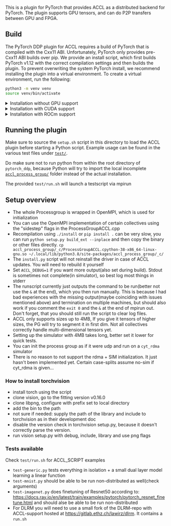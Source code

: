 This is a plugin for PyTorch that provides ACCL as a distributed backend for PyTorch. The plugin supports GPU tensors,
and can do P2P transfers between GPU and FPGA.

## Build
The PyTorch DDP plugin for ACCL requires a build of PyTorch that is compiled with the Cxx11 ABI. Unfortunately,
PyTorch only provides pre-Cxx11 ABI builds over pip. We provide an install script, which first builds PyTorch v1.12
with the correct compilation settings and then builds the plugin. To prevent overwriting the system PyTorch install,
we recommend installing the plugin into a virtual environment. To create a
virtual environment, run the following:
```bash
python3 -m venv venv
source venv/bin/activate
```

<details><summary>Installation without GPU support</summary>
  To install the plugin without GPU support, simply run the following from within the venv:

  ```bash
  ./install.py
  ```
</details>
<details><summary>Installation with CUDA support</summary>
  To install the plugin with Nvidia GPU support, run the following from within the venv:

  ```bash
  ./install.py --cuda
  ```
</details>

<details><summary>Installation with ROCm support</summary>
  To install the plugin with AMD GPU support, run the following from within the venv:

  ```bash
  ROCM_HOME=/opt/rocm ./install.py --rocm
  ```
  You can also manually specify your compute architecture using the `PYTORCH_ROCM_ARCH` environment variable. For
  example, to build the plugin for the AMD Instinct MI100, run the following:

  ```bash
  PYTORCH_ROCM_ARCH=gfx906 ROCM_HOME=/opt/rocm ./install.py --rocm
  ```
</details>

## Running the plugin

Make sure to source the `setup.sh` script in this directory to load the ACCL plugin before starting a Python script.
Example usage can be found in the various test files under [`test/`](test).

Do make sure not to run python from within the root directory of `pytorch_ddp`, because Python will try to import the
local incomplete [`accl_process_group/`](accl_process_group) folder instead of the actual installation.

The provided `test/run.sh` will launch a testscript via mpirun

## Setup overview

- The whole Processgroup is wrapped in OpenMPI, which is used for initialization
- You can use the OpenMPI implementation of certain collectives using the "sidestep" flags in the ProcessGroupACCL.cpp
- Recompilation using `./install` or `pip install .` can be very slow, you can run `python setup.py build_ext --inplace` and then copy the binary or other files directly. `cp accl_process_group/_c/ProcessGroupACCL.cpython-38-x86_64-linux-gnu.so ~/.local/lib/python3.8/site-packages/accl_process_group/_c/`
- The `install.py` script will not reinstall the driver in case of ACCL updates. You will need to rebuild it yourself
- Set `ACCL_DEBUG=1` if you want more output(also set during build). Stdout is sometimes not complete(in simulator), so best log most things in stderr
- The runscript currently just outputs the command to be run(better not use the `&` at the end), which you then run manually. This is because I had bad experiences with the missing output(maybe coinciding with issues mentioned above) and termination on multiple machines, but should also work if you comment the `exit 0` and the `&` at the end of mpirun out. Don't forget, that you should still run the script to clear log files.
- ACCL only supports sizes up to 4MB, If you give it tensors of higher sizes, the PG will try to segment it in first dim. Not all collectives correctly handle multi-dimensional tensors yet. 
- Setting up the simulator with 4MB takes long, better set it lower for quick tests.
- You can init the process group as if it were udp and run on a `cyt_rdma` simulator
- There is no reason to not support the rdma + SIM initialization. It just hasn't been implemented yet. Certain case-splits assume no-sim if cyt_rdma is given...

### How to install torchvision

- install torch using the script
- clone vision, go to the fitting version v0.16.0
- clone libpng, configure with prefix set to local directory
- add the bin to the path
- not sure if needed: supply the path of the library and include to torchvision as in their development doc
- disable the version check in torchvision setup.py, because it doesn't correctly parse the version.
- run vision setup.py with debug, include, library and use png flags

### Tests available
Check `test/run.sh` for ACCL_SCRIPT examples

- `test-generic.py` tests everything in isolation + a small dual layer model learning a linear function
- `test-mnist.py` should be able to be run non-distributed as well(check arguments)
- `test-imagenet.py` does finetuning of Resnet50 according to: <https://docs.ray.io/en/latest/train/examples/pytorch/pytorch_resnet_finetune.html> and should alse be able to be run non-distributed
- For DLRM you will need to use a small fork of the DLRM-repo with ACCL-support hosted at <https://gitlab.ethz.ch/lawirz/dlrm>. It contains a `run.sh`
